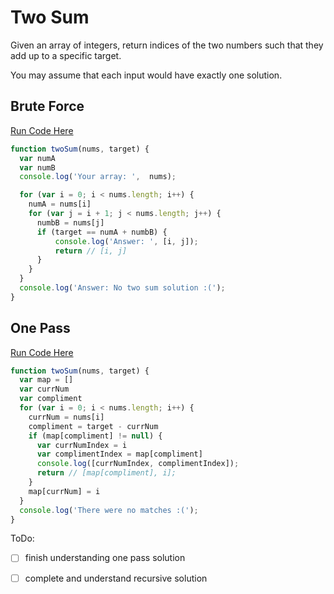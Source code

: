 Two Sum
=======
Given an array of integers, return indices of the two numbers such that they add up to a specific target.

You may assume that each input would have exactly one solution.

Brute Force
-----------
[Run Code Here](https://repl.it/COEo)
```js
function twoSum(nums, target) {
  var numA
  var numB
  console.log('Your array: ',  nums);

  for (var i = 0; i < nums.length; i++) {
    numA = nums[i]
    for (var j = i + 1; j < nums.length; j++) {
      numbB = nums[j]
      if (target == numA + numbB) {
          console.log('Answer: ', [i, j]);
          return // [i, j]
      }
    }
  }
  console.log('Answer: No two sum solution :(');
}
```

One Pass
--------
[Run Code Here]()
```js
function twoSum(nums, target) {
  var map = []
  var currNum
  var compliment
  for (var i = 0; i < nums.length; i++) {
    currNum = nums[i]
    compliment = target - currNum
    if (map[compliment] != null) {
      var currNumIndex = i
      var complimentIndex = map[compliment]
      console.log([currNumIndex, complimentIndex]);
      return // [map[compliment], i];
    }
    map[currNum] = i
  }
  console.log('There were no matches :(');
}
```
ToDo:
 - [ ] finish understanding one pass solution
 - [ ] complete and understand recursive solution
 
